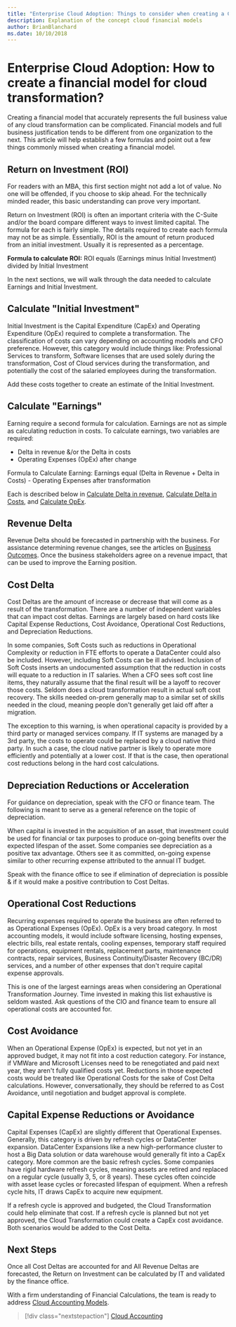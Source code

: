 ```yaml
---
title: "Enterprise Cloud Adoption: Things to consider when creating a Cloud Transformation financial model"
description: Explanation of the concept cloud financial models
author: BrianBlanchard
ms.date: 10/10/2018
---
```


# Enterprise Cloud Adoption: How to create a financial model for cloud transformation?

Creating a financial model that accurately represents the full business value of any cloud transformation can be complicated. Financial models and full business justification tends to be different from one organization to the next. This article will help establish a few formulas and point out a few things commonly missed when creating a financial model.

## Return on Investment (ROI)

For readers with an MBA, this first section might not add a lot of value. No one will be offended, if you choose to skip ahead. For the technically minded reader, this basic understanding can prove very important.

Return on Investment (ROI) is often an important criteria with the C-Suite and/or the board compare different ways to invest limited capital. The formula for each is fairly simple. The details required to create each formula may not be as simple. Essentially, ROI is the amount of return produced from an initial investment. Usually it is represented as a percentage.

**Formula to calculate ROI:** ROI equals (Earnings minus Initial Investment) divided by Initial Investment

In the next sections, we will walk through the data needed to calculate Earnings and Initial Investment.

## Calculate "Initial Investment"

Initial Investment is the Capital Expenditure (CapEx) and Operating Expenditure (OpEx) required to complete a transformation. The classification of costs can vary depending on accounting models and CFO preference. However, this category would include things like: Professional Services to transform, Software licenses that are used solely during the transformation, Cost of Cloud services during the transformation, and potentially the cost of the salaried employees during the transformation.

Add these costs together to create an estimate of the Initial Investment. 

## Calculate "Earnings"

Earning require a second formula for calculation. Earnings are not as simple as calculating reduction in costs.
To calculate earnings, two variables are required:

* Delta in revenue &/or the Delta in costs
* Operating Expenses (OpEx) after change

Formula to Calculate Earning: Earnings equal (Delta in Revenue + Delta in Costs) - Operating Expenses after transformation

Each is described below in [Calculate Delta in revenue](#revenue-delta), [Calculate Delta in Costs](#cost-delta), and [Calculate OpEx](#opex-costs).

## Revenue Delta

Revenue Delta should be forecasted in partnership with the business. For assistance determining revenue changes, see the articles on [Business Outcomes](business-outcomes/overview.md). Once the business stakeholders agree on a revenue impact, that can be used to improve the Earning position.

## Cost Delta

Cost Deltas are the amount of increase or decrease that will come as a result of the transformation. There are a number of independent variables that can impact cost deltas. Earnings are largely based on hard costs like Capital Expense Reductions, Cost Avoidance, Operational Cost Reductions, and Depreciation Reductions.

In some companies, Soft Costs such as reductions in Operational Complexity or reduction in FTE efforts to operate a DataCenter could also be included. However, including Soft Costs can be ill advised. Inclusion of Soft Costs inserts an undocumented assumption that the reduction in costs will equate to a reduction in IT salaries. When a CFO sees soft cost line items, they naturally assume that the final result will be a layoff to recover those costs. Seldom does a cloud transformation result in actual soft cost recovery. The skills needed on-prem generally map to a similar set of skills needed in the cloud, meaning people don't generally get laid off after a migration. 

The exception to this warning, is when operational capacity is provided by a third party or managed services company. If IT systems are managed by a 3rd party, the costs to operate could be replaced by a cloud native third party. In such a case, the cloud native partner is likely to operate more efficiently and potentially at a lower cost. If that is the case, then operational cost reductions belong in the hard cost calculations.

## Depreciation Reductions or Acceleration

For guidance on depreciation, speak with the CFO or finance team. The following is meant to serve as a general reference on the topic of depreciation.

When capital is invested in the acquisition of an asset, that investment could be used for financial or tax purposes to produce on-going benefits over the expected lifespan of the asset. Some companies see depreciation as a positive tax advantage. Others see it as committed, on-going expense similar to other recurring expense attributed to the annual IT budget.

Speak with the finance office to see if elimination of depreciation is possible & if it would make a positive contribution to Cost Deltas.

## Operational Cost Reductions

Recurring expenses required to operate the business are often referred to as Operational Expenses (OpEx). OpEx is a very broad category. In most accounting models, it would include software licensing, hosting expenses, electric bills, real estate rentals, cooling expenses, temporary staff required for operations, equipment rentals, replacement parts, maintenance contracts, repair services, Business Continuity/Disaster Recovery (BC/DR) services, and a number of other expenses that don't require capital expense approvals.

This is one of the largest earnings areas when considering an Operational Transformation Journey. Time invested in making this list exhaustive is seldom wasted. Ask questions of the CIO and finance team to ensure all operational costs are accounted for.

## Cost Avoidance

When an Operational Expense (OpEx) is expected, but not yet in an approved budget, it may not fit into a cost reduction category. For instance, if VMWare and Microsoft Licenses need to be renegotiated and paid next year, they aren't fully qualified costs yet. Reductions in those expected costs would be treated like Operational Costs for the sake of Cost Delta calculations. However, conversationally, they should be referred to as Cost Avoidance, until negotiation and budget approval is complete.

## Capital Expense Reductions or Avoidance

Capital Expenses (CapEx) are slightly different that Operational Expenses. Generally, this category is driven by refresh cycles or DataCenter expansion. DataCenter Expansions like a new high-performance cluster to host a Big Data solution or data warehouse would generally fit into a CapEx category. More common are the basic refresh cycles. Some companies have rigid hardware refresh cycles, meaning assets are retired and replaced on a regular cycle (usually 3, 5, or 8 years). These cycles often coincide with asset lease cycles or forecasted lifespan of equipment. When a refresh cycle hits, IT draws CapEx to acquire new equipment.

If a refresh cycle is approved and budgeted, the Cloud Transformation could help eliminate that cost. If a refresh cycle is planned but not yet approved, the Cloud Transformation could create a CapEx cost avoidance. Both scenarios would be added to the Cost Delta.

## Next Steps

Once all Cost Deltas are accounted for and All Revenue Deltas are forecasted, the Return on Investment can be calculated by IT and validated by the finance office.

With a firm understanding of Financial Calculations, the team is ready to address [Cloud Accounting Models](cloud-accounting.md).

> [!div class="nextstepaction"]
> [Cloud Accounting](cloud-accounting.md)